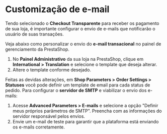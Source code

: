 # Customização de e-mail

Tendo selecionado o **Checkout Transparente** para receber os pagamento de sua loja, é importante configurar o envio de e-mails que notificarão o usuário de suas transações. 

Veja abaixo como personalizar o envio do **e-mail transacional** no painel de gerenciamento da PrestaShop.

1. No **Painel Administrativo** da sua loja na PrestaShop, clique em **International > Translation** e selecione o template que deseja alterar.
2. Altere o template conforme desejado.

Feitas as devidas alterações, em **Shop Parameters > Order Settings > Statuses** você pode definir um template de email para cada status de pedido. Para configurar o **servidor de SMTP** e viabilizar o envio dos e-mails:

1. Acesse **Advanced Parameters > E-mails** e selecione a opção "Definir meus próprios parâmetros de SMTP". Preencha com as informações do servidor responsável pelos envios. 
2. Envie um e-mail de teste para garantir que a plataforma está enviando os e-mails corretamente. 